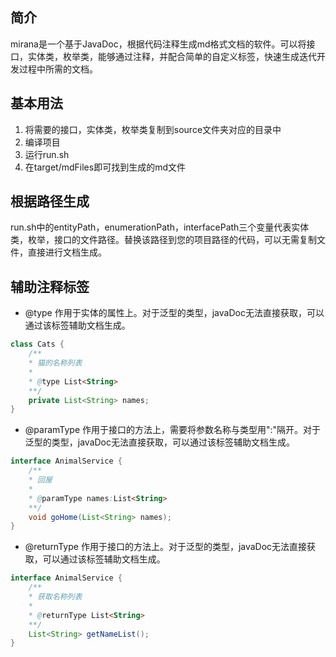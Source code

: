 ## 简介

mirana是一个基于JavaDoc，根据代码注释生成md格式文档的软件。可以将接口，实体类，枚举类，能够通过注释，并配合简单的自定义标签，快速生成迭代开发过程中所需的文档。

## 基本用法

1. 将需要的接口，实体类，枚举类复制到source文件夹对应的目录中
2. 编译项目
3. 运行run.sh
4. 在target/mdFiles即可找到生成的md文件

## 根据路径生成

run.sh中的entityPath，enumerationPath，interfacePath三个变量代表实体类，枚举，接口的文件路径。替换该路径到您的项目路径的代码，可以无需复制文件，直接进行文档生成。

## 辅助注释标签

- @type 作用于实体的属性上。对于泛型的类型，javaDoc无法直接获取，可以通过该标签辅助文档生成。

```java
class Cats {
    /**
    * 猫的名称列表
    *
    * @type List<String>
    **/
    private List<String> names;
}
```

- @paramType 作用于接口的方法上，需要将参数名称与类型用":"隔开。对于泛型的类型，javaDoc无法直接获取，可以通过该标签辅助文档生成。

```java
interface AnimalService {
    /**
    * 回屋
    *
    * @paramType names:List<String>
    **/
    void goHome(List<String> names);
}
```

- @returnType 作用于接口的方法上。对于泛型的类型，javaDoc无法直接获取，可以通过该标签辅助文档生成。

```java
interface AnimalService {
    /**
    * 获取名称列表
    *
    * @returnType List<String>
    **/
    List<String> getNameList();
}
```
